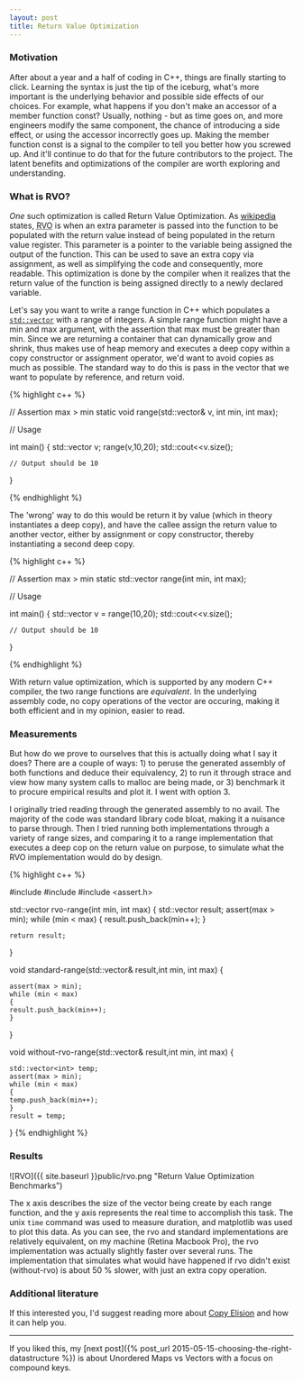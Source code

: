 ```yaml
---
layout: post
title: Return Value Optimization
---
```

### Motivation

After about a year and a half of coding in C++, things are finally starting to click. Learning the syntax is just the tip of the iceburg, what's more important is the underlying behavior and possible side effects of our choices. For example, what happens if you don't make an accessor of a member function const? Usually, nothing - but as time goes on, and more engineers modify the same component, the chance of introducing a side effect, or using the accessor incorrectly goes up. Making the member function const is a signal to the compiler to tell you better how you screwed up. And it'll continue to do that for the future contributors to the project. The latent benefits and optimizations of the compiler are worth exploring and understanding.


### What is RVO?
<em>One</em> such optimization is called Return Value Optimization. As [wikipedia](http://en.wikipedia.org/wiki/Return_value_optimization) states, <abbr title="Return value optimization">RVO</abbr> is when an extra parameter is passed into the function to be populated with the return value instead of being populated in the return value register. This parameter is a pointer to the variable being assigned the output of the function. This can be used to save an extra copy via assignment, as well as simplifying the code and consequently, more readable. This optimization is done by the compiler when it realizes that the return value of the function is being assigned directly to a newly declared variable.

Let's say you want to write a range function in C++ which populates a [`std::vector`](http://en.cppreference.com/w/cpp/container/vector) with a range of integers. A simple range function might have a min and max argument, with the assertion that max must be greater than min. Since we are returning a container that can dynamically grow and shrink, thus makes use of heap memory and executes a deep copy within a copy constructor or assignment operator, we'd want to avoid copies <bold>as much as possible</bold>. The standard way to do this is pass in the vector that we want to populate by reference, and return void.

{% highlight c++ %}

// Assertion max > min
static void range(std::vector<int>& v, int min, int max);


// Usage

int main()
{
    std::vector<int> v;
    range(v,10,20);
    std::cout<<v.size();

    // Output should be 10
}

{% endhighlight %}


The 'wrong' way to do this would be return it by value (which in theory instantiates a deep copy), and have the callee assign the return value to another vector, either by assignment or copy constructor, thereby instantiating a second deep copy. 


{% highlight c++ %}

// Assertion max > min
static  std::vector<int> range(int min, int max);


// Usage

int main()
{
    std::vector<int> v = range(10,20);
    std::cout<<v.size();

    // Output should be 10
}

{% endhighlight %}

With return value optimization, which is supported by any modern C++ compiler, the two range functions are <em>equivalent</em>. In the underlying assembly code, no copy operations of the vector are occuring, making it both efficient and in my opinion, easier to read.


### Measurements

But how do we prove to ourselves that this is actually doing what I say it does? There are a couple of ways: 1) to peruse the generated assembly of both functions and deduce their equivalency, 2) to run it through strace and view how many system calls to malloc are being made, or 3) benchmark it to procure empirical results and plot it. I went with option 3. 

I originally tried reading through the generated assembly to no avail. The majority of the code was standard library code bloat, making it a nuisance to parse through. Then I tried running both implementations through a variety of range sizes, and comparing it to a range implementation that executes a deep cop on the return value on purpose, to simulate what the RVO implementation would do by design. 

{% highlight c++ %}

#include <vector>
#include <iostream>
#include <assert.h>

std::vector<int> rvo-range(int min, int max)
{
    std::vector<int> result;
    assert(max > min);
    while (min < max)
    {
	result.push_back(min++);
    }

    return result;
}

void standard-range(std::vector<int>& result,int min, int max)
{

    assert(max > min);
    while (min < max)
    {
	result.push_back(min++);
    }
}

void without-rvo-range(std::vector<int>& result,int min, int max)
{

    std::vector<int> temp;
    assert(max > min);
    while (min < max)
    {
	temp.push_back(min++);
    }
    result = temp;
}
{% endhighlight %}

### Results

![RVO]({{ site.baseurl }}public/rvo.png "Return Value Optimization Benchmarks")

The x axis describes the size of the vector being create by each range function, and the y axis represents the real time to accomplish this task. The unix `time` command was used to measure duration, and matplotlib was used to plot this data. As you can see, the rvo and standard implementations are relatively equivalent, on my machine (Retina Macbook Pro), the rvo implementation was actually slightly faster over several runs. The implementation that simulates what would have happened if rvo didn't exist (without-rvo) is about 50 % slower, with just an extra copy operation. 

### Additional literature

If this interested you, I'd suggest reading more about [Copy Elision](http://en.wikipedia.org/wiki/Copy_elision) and how it can help you.


-----

If you liked this, my [next post]({% post_url 2015-05-15-choosing-the-right-datastructure %}) is about Unordered Maps vs Vectors with a focus on compound keys. 

